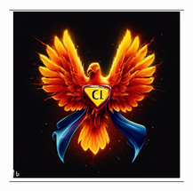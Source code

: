 <table>
  <tr>
    <td align="center">
      <img src="assets/cli.jfif" alt="super CLI" width="300">
    </td>
  </tr>
</table>
